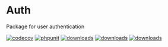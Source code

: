 # Auth

Package for user authentication

[![codecov](https://codecov.io/gh/EscolaLMS/Auth/branch/main/graph/badge.svg?token=O91FHNKI6R)](https://codecov.io/gh/EscolaLMS/Auth)
[![phpunit](https://github.com/EscolaLMS/Auth/actions/workflows/test.yml/badge.svg)](https://github.com/EscolaLMS/Core/actions/workflows/test.yml)
[![downloads](https://img.shields.io/packagist/dt/escolalms/auth)](https://packagist.org/packages/escolalms/auth)
[![downloads](https://img.shields.io/packagist/v/escolalms/auth)](https://packagist.org/packages/escolalms/auth)
[![downloads](https://img.shields.io/packagist/l/escolalms/auth)](https://packagist.org/packages/escolalms/auth)
